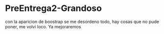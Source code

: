 # PreEntrega2-Grandoso
con la aparicion de boostrap se me desordeno todo, hay cosas que no pude poner, me volvi loco. Ya mejoraremos
